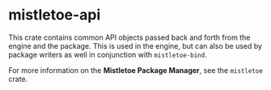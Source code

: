 # mistletoe-api

This crate contains common API objects passed back and forth from the engine and the package.  This is used in the engine, but can also be used by package writers as well in conjunction with `mistletoe-bind`.

For more information on the **Mistletoe Package Manager**, see the `mistletoe` crate.
